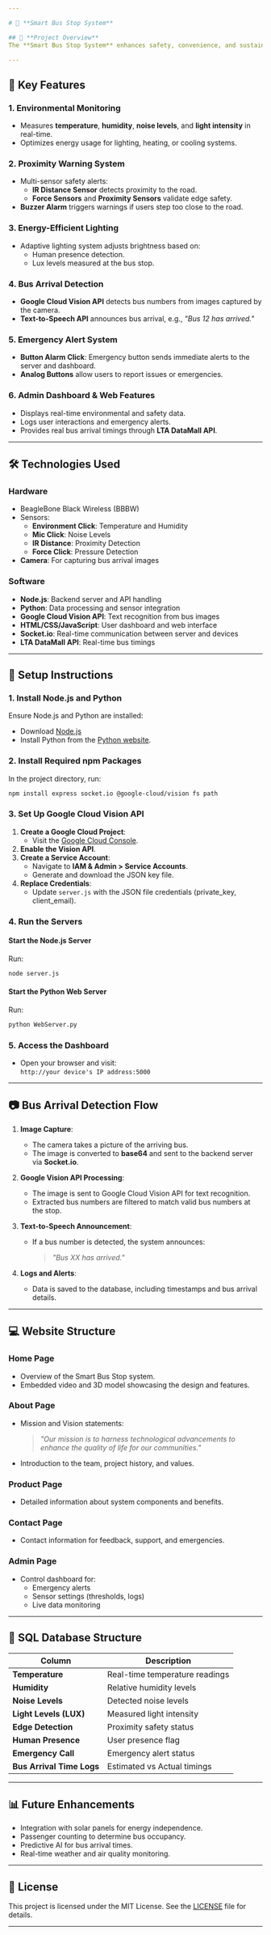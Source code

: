 ```yaml
---

# 🚏 **Smart Bus Stop System**

## 📄 **Project Overview**  
The **Smart Bus Stop System** enhances safety, convenience, and sustainability at bus stops using IoT technologies, real-time data monitoring, and human interaction systems. By integrating smart sensors, camera-based recognition, and energy-efficient solutions, this project improves commuter experiences while promoting urban efficiency.

---
```


## 🌟 **Key Features**

### 1. **Environmental Monitoring**  
- Measures **temperature**, **humidity**, **noise levels**, and **light intensity** in real-time.  
- Optimizes energy usage for lighting, heating, or cooling systems.  

### 2. **Proximity Warning System**  
- Multi-sensor safety alerts:  
  - **IR Distance Sensor** detects proximity to the road.  
  - **Force Sensors** and **Proximity Sensors** validate edge safety.  
- **Buzzer Alarm** triggers warnings if users step too close to the road.  

### 3. **Energy-Efficient Lighting**  
- Adaptive lighting system adjusts brightness based on:  
  - Human presence detection.  
  - Lux levels measured at the bus stop.  

### 4. **Bus Arrival Detection**  
- **Google Cloud Vision API** detects bus numbers from images captured by the camera.  
- **Text-to-Speech API** announces bus arrival, e.g., *"Bus 12 has arrived."*  

### 5. **Emergency Alert System**  
- **Button Alarm Click**: Emergency button sends immediate alerts to the server and dashboard.  
- **Analog Buttons** allow users to report issues or emergencies.  

### 6. **Admin Dashboard & Web Features**  
- Displays real-time environmental and safety data.  
- Logs user interactions and emergency alerts.  
- Provides real bus arrival timings through **LTA DataMall API**.  

---

## 🛠 **Technologies Used**

### **Hardware**  
- BeagleBone Black Wireless (BBBW)  
- Sensors:  
  - **Environment Click**: Temperature and Humidity  
  - **Mic Click**: Noise Levels  
  - **IR Distance**: Proximity Detection  
  - **Force Click**: Pressure Detection  
- **Camera**: For capturing bus arrival images  

### **Software**  
- **Node.js**: Backend server and API handling  
- **Python**: Data processing and sensor integration  
- **Google Cloud Vision API**: Text recognition from bus images  
- **HTML/CSS/JavaScript**: User dashboard and web interface  
- **Socket.io**: Real-time communication between server and devices  
- **LTA DataMall API**: Real-time bus timings  

---

## 🚀 **Setup Instructions**

### 1. **Install Node.js and Python**  
Ensure Node.js and Python are installed:  
- Download [Node.js](https://nodejs.org/)  
- Install Python from the [Python website](https://www.python.org/).  

### 2. **Install Required npm Packages**  
In the project directory, run:  
```bash
npm install express socket.io @google-cloud/vision fs path
```

### 3. **Set Up Google Cloud Vision API**  
1. **Create a Google Cloud Project**:  
   - Visit the [Google Cloud Console](https://console.cloud.google.com/).  
2. **Enable the Vision API**.  
3. **Create a Service Account**:  
   - Navigate to **IAM & Admin > Service Accounts**.  
   - Generate and download the JSON key file.  
4. **Replace Credentials**:  
   - Update `server.js` with the JSON file credentials (private_key, client_email).  

### 4. **Run the Servers**  

#### Start the Node.js Server  
Run:  
```bash
node server.js
```

#### Start the Python Web Server  
Run:  
```bash
python WebServer.py
```

### 5. **Access the Dashboard**  
- Open your browser and visit:  
  ```http://your device's IP address:5000```  

---

## 📷 **Bus Arrival Detection Flow**

1. **Image Capture**:  
   - The camera takes a picture of the arriving bus.  
   - The image is converted to **base64** and sent to the backend server via **Socket.io**.  

2. **Google Vision API Processing**:  
   - The image is sent to Google Cloud Vision API for text recognition.  
   - Extracted bus numbers are filtered to match valid bus numbers at the stop.  

3. **Text-to-Speech Announcement**:  
   - If a bus number is detected, the system announces:  
     > *"Bus XX has arrived."*  

4. **Logs and Alerts**:  
   - Data is saved to the database, including timestamps and bus arrival details.  

---

## 💻 **Website Structure**

### **Home Page**  
- Overview of the Smart Bus Stop system.  
- Embedded video and 3D model showcasing the design and features.

### **About Page**  
- Mission and Vision statements:  
  > *"Our mission is to harness technological advancements to enhance the quality of life for our communities."*  
- Introduction to the team, project history, and values.  

### **Product Page**  
- Detailed information about system components and benefits.

### **Contact Page**  
- Contact information for feedback, support, and emergencies.

### **Admin Page**  
- Control dashboard for:  
  - Emergency alerts  
  - Sensor settings (thresholds, logs)  
  - Live data monitoring  

---

## 📝 **SQL Database Structure**

| Column                     | Description                       |  
|----------------------------|-----------------------------------|  
| **Temperature**            | Real-time temperature readings   |  
| **Humidity**               | Relative humidity levels         |  
| **Noise Levels**           | Detected noise levels            |  
| **Light Levels (LUX)**     | Measured light intensity         |  
| **Edge Detection**         | Proximity safety status          |  
| **Human Presence**         | User presence flag               |  
| **Emergency Call**         | Emergency alert status           |  
| **Bus Arrival Time Logs**  | Estimated vs Actual timings      |  

---

## 📊 **Future Enhancements**  
- Integration with solar panels for energy independence.  
- Passenger counting to determine bus occupancy.  
- Predictive AI for bus arrival times.  
- Real-time weather and air quality monitoring.

---

## 📜 **License**  
This project is licensed under the MIT License. See the [LICENSE](LICENSE) file for details.  

---
